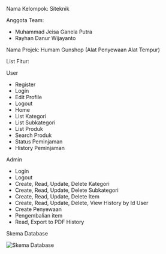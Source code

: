 Nama Kelompok: Siteknik

Anggota Team:
- Muhammad Jeisa Ganela Putra
- Rayhan Danur Wijayanto

Nama Projek: Humam Gunshop (Alat Penyewaan Alat Tempur)

List Fitur:

User
- Register
- Login
- Edit Profile
- Logout
- Home
- List Kategori
- List Subkategori
- List Produk
- Search Produk
- Status Peminjaman
- History Peminjaman

Admin
- Login
- Logout
- Create, Read, Update, Delete Kategori
- Create, Read, Update, Delete Subkategori
- Create, Read, Update, Delete Item
- Create, Read, Update, Delete, View History by Id User
- Create Penyewaan
- Pengembalian item
- Read, Export to PDF History

Skema Database

![Skema Database](https://github.com/user-attachments/assets/beaf5208-e1e9-434e-9429-1d49a1f61584)




